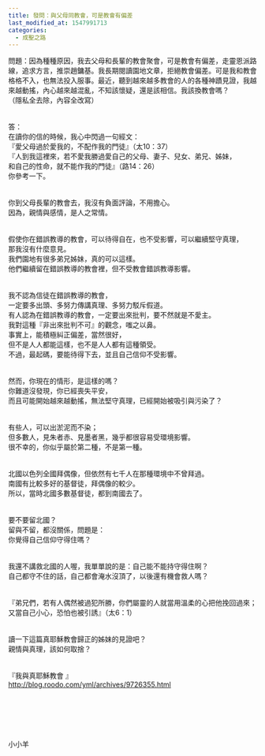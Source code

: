 ```yaml
---
title: 發問：與父母同教會，可是教會有偏差
last_modified_at: 1547991713
categories:
  - 成聖之路
---
```


問題：因為種種原因，我去父母和長輩的教會聚會，可是教會有偏差，走靈恩派路線，追求方言，推崇趙鏞基。我長期閱讀園地文章，拒絕教會偏差。可是我和教會格格不入，也無法投入服事。最近，聽到越來越多教會的人的各種神蹟見證，我越來越動搖，內心越來越混亂，不知該懷疑，還是該相信。我該換教會嗎？<br>（隱私全去除，內容全改寫）<br><!--more--><br><br>答：<br>在讀你的信的時候，我心中閃過一句經文：<br> 『愛父母過於愛我的，不配作我的門徒』（太10：37）<br> 『人到我這裡來，若不愛我勝過愛自己的父母、妻子、兒女、弟兄、姊妹，<br>和自己的性命，就不能作我的門徒』（路14：26）<br> 你參考一下。<br> <br><br>你到父母長輩的教會去，我沒有負面評論，不用擔心。<br>因為，親情與感情，是人之常情。<br> <br><br>假使你在錯誤教導的教會，可以待得自在，也不受影響，可以繼續堅守真理，<br>那我沒有什麼意見。<br>我們園地有很多弟兄姊妹，真的可以這樣。<br>他們繼續留在錯誤教導的教會裡，但不受教會錯誤教導影響。<br> <br><br>我不認為信徒在錯誤教導的教會，<br>一定要多出頭、多努力傳講真理、多努力駁斥假道。<br>有人認為在錯誤教導的教會，一定要出來批判，要不然就是不愛主。<br>我對這種『非出來批判不可』的觀念，嗤之以鼻。<br>事實上，能積極糾正偏差，當然很好，<br>但不是人人都能這樣，也不是人人都有這種領受。<br>不過，最起碼，要能待得下去，並且自己信仰不受影響。<br> <br><br>然而，你現在的情形，是這樣的嗎？<br>你難道沒發現，你已經喪失平安，<br>而且可能開始越來越動搖，無法堅守真理，已經開始被吸引與污染了？<br> <br><br>有些人，可以出淤泥而不染；<br>但多數人，見朱者赤、見墨者黑，幾乎都很容易受環境影響。<br>很不幸的，你似乎屬於第二種，不是第一種。<br> <br><br>北國以色列全國拜偶像，但依然有七千人在那種環境中不曾拜過。<br>南國有比較多好的基督徒，拜偶像的較少。<br>所以，當時北國多數基督徒，都到南國去了。<br> <br><br>要不要留北國？<br>留與不留，都沒關係，問題是：<br>你覺得自己信仰守得住嗎？<br><br><br>我還不講救北國的人喔，我單單說的是：自己能不能持守得住啊？<br>自己都守不住的話，自己都會淹水沒頂了，以後還有機會救人嗎？<br> <br><br>『弟兄們，若有人偶然被過犯所勝，你們屬靈的人就當用溫柔的心把他挽回過來；<br>又當自己小心，恐怕也被引誘』（太6：1）<br> <br><br>讀一下這篇真耶穌教會歸正的姊妹的見證吧？<br>親情與真理，該如何取捨？<br> <br><br>『我與真耶穌教會 』<br>http://blog.roodo.com/yml/archives/9726355.html<br><br><br><br><br><br><br>小小羊<br><br><br><br><br><br><br>

